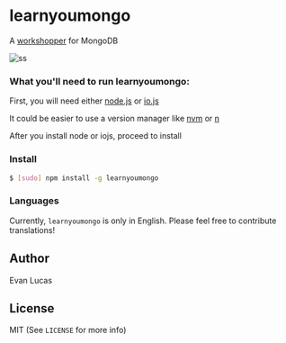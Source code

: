 # learnyoumongo

A [workshopper](https://github.com/rvagg/workshopper) for MongoDB

![ss](https://raw.githubusercontent.com/evanlucas/learnyoumongo/master/screenshot.png)

### What you'll need to run learnyoumongo:

First, you will need either [node.js](https://nodejs.org) or [io.js](https://iojs.org)

It could be easier to use a version manager like [nvm](https://github.com/creationix/nvm) or [n](https://github.com/tj/n)

After you install node or iojs, proceed to install

### Install

```bash
$ [sudo] npm install -g learnyoumongo
```

### Languages

Currently, `learnyoumongo` is only in English. Please feel free to
contribute translations!

## Author

Evan Lucas

## License

MIT (See `LICENSE` for more info)
